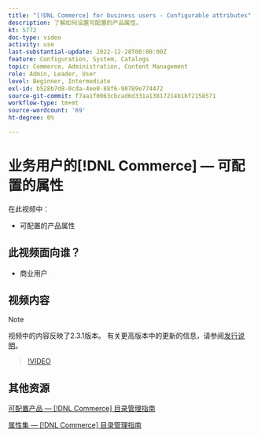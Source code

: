 ```yaml
---
title: "[!DNL Commerce] for business users - Configurable attributes"
description: 了解如何设置可配置的产品属性。
kt: 5772
doc-type: video
activity: use
last-substantial-update: 2022-12-28T00:00:00Z
feature: Configuration, System, Catalogs
topic: Commerce, Administration, Content Management
role: Admin, Leader, User
level: Beginner, Intermediate
exl-id: b528b7d8-0cda-4ee0-88f6-90789e774472
source-git-commit: f7aa1f0063cbcad6d331a13817214b1bf2158571
workflow-type: tm+mt
source-wordcount: '69'
ht-degree: 0%

---
```


# 业务用户的[!DNL Commerce] — 可配置的属性

在此视频中：

- 可配置的产品属性

## 此视频面向谁？

- 商业用户

## 视频内容

>[!NOTE]
>
>视频中的内容反映了2.3.1版本。 有关更高版本中的更新的信息，请参阅[发行说明](https://experienceleague.adobe.com/docs/commerce-operations/release/notes/overview.html?lang=zh-Hans)。

>[!VIDEO](https://video.tv.adobe.com/v/329979?quality=12&learn=on&captions=chi_hans)

## 其他资源

[可配置产品 —  [!DNL Commerce] 目录管理指南](https://experienceleague.adobe.com/docs/commerce-admin/catalog/products/types/product-create-configurable.html?lang=zh-Hans)

[属性集 —  [!DNL Commerce] 目录管理指南](https://experienceleague.adobe.com/docs/commerce-admin/catalog/product-attributes/create/attribute-sets.html?lang=zh-Hans)
